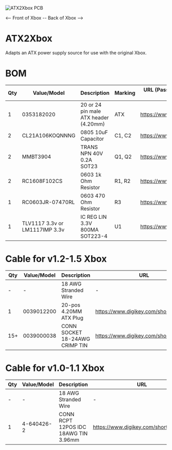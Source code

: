 ![ATX2Xbox PCB](https://github.com/wiredopposite/ATX2Xbox/blob/main/Pictures/atx2xbox.jpg?raw=true) 

<-- Front of Xbox -- Back of Xbox -->

# ATX2Xbox

Adapts an ATX power supply source for use with the original Xbox.

# BOM
| Qty | Value/Model | Description | Marking | URL (Passive components provided as example) |
| --- | --- | --- | --- | --- |
| 1 | 0353182020 | 20 or 24 pin male ATX header (4.20mm) | ATX | https://www.digikey.com/short/zf9pj8mr |
| 2 | CL21A106KOQNNNG | 0805 10uF Capacitor | C1, C2 | https://www.digikey.com/short/w9059zhz |
| 2 | MMBT3904 | TRANS NPN 40V 0.2A SOT23 | Q1, Q2 | https://www.digikey.com/short/zz7rhz0t |
| 2 | RC1608F102CS | 0603 1k Ohm Resistor | R1, R2 | https://www.digikey.com/short/1vdfpvv4 |
| 1 | RC0603JR-07470RL | 0603 470 Ohm Resistor | R3 | https://www.digikey.com/short/fc9hb4hm |
| 1 | TLV1117 3.3v or LM1117IMP 3.3v | IC REG LIN 3.3V 800MA SOT223-4 | U1 | https://www.digikey.com/short/71td288c |

# Cable for v1.2-1.5 Xbox
| Qty | Value/Model | Description | URL |
| --- | --- | --- | --- |
| - | - | 18 AWG Stranded Wire | - |
| 1 | 0039012200 | 20-pos 4.20MM ATX Plug | https://www.digikey.com/short/9rhwrdtf |
| 15+ | 0039000038 | CONN SOCKET 18-24AWG CRIMP TIN| https://www.digikey.com/short/97j8jbt2 |

# Cable for v1.0-1.1 Xbox
| Qty | Value/Model | Description | URL |
| --- | --- | --- | --- |
| - | - | 18 AWG Stranded Wire | - |
| 1 | 4-640426-2 | CONN RCPT 12POS IDC 18AWG TIN 3.96mm | https://www.digikey.com/short/wjbrndfq |
